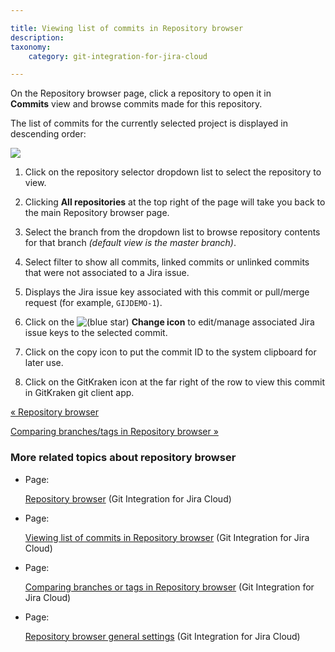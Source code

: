 ```yaml
---

title: Viewing list of commits in Repository browser
description:
taxonomy:
    category: git-integration-for-jira-cloud

---
```

On the Repository browser page, click a repository to open it in **Commits** view and browse commits made for this repository.

The list of commits for the currently selected project is displayed in descending order:

![](https://bigbrassband.atlassian.net/wiki/download/attachments/1923025571/gitcloud-repo-browser-page-repoview-list(c).png?version=1&modificationDate=1650263342257&cacheVersion=1&api=v2)

1.  Click on the repository selector dropdown list to select the repository to view.

2.  Clicking **All repositories** at the top right of the page will take you back to the main Repository browser page.

3.  Select the branch from the dropdown list to browse repository contents for that branch _(default view is the master branch)_.

4.  Select filter to show all commits, linked commits or unlinked commits that were not associated to a Jira issue.

5.  Displays the Jira issue key associated with this commit or pull/merge request (for example, `GIJDEMO-1`).

6.  Click on the ![(blue star)](/wiki/s/-1639011364/6452/8b4898d3c114827e64ec143b4fa79bb76a6cfa5b/_/images/icons/emoticons/star_blue.png) **Change icon** to edit/manage associated Jira issue keys to the selected commit.

7.  Click on the copy icon to put the commit ID to the system clipboard for later use.

8.  Click on the GitKraken icon at the far right of the row to view this commit in GitKraken git client app.


[« Repository browser](/wiki/spaces/GITCLOUD/pages/1923025500/Repository+browser)

[Comparing branches/tags in Repository browser »](/wiki/spaces/GITCLOUD/pages/1923025590/Comparing+branches+or+tags+in+Repository+browser)

### More related topics about repository browser

*   Page:

    [Repository browser](/wiki/spaces/GITCLOUD/pages/1923025500/Repository+browser) (Git Integration for Jira Cloud)

*   Page:

    [Viewing list of commits in Repository browser](/wiki/spaces/GITCLOUD/pages/1923025571/Viewing+list+of+commits+in+Repository+browser) (Git Integration for Jira Cloud)

*   Page:

    [Comparing branches or tags in Repository browser](/wiki/spaces/GITCLOUD/pages/1923025590/Comparing+branches+or+tags+in+Repository+browser) (Git Integration for Jira Cloud)

*   Page:

    [Repository browser general settings](/wiki/spaces/GITCLOUD/pages/1923025615/Repository+browser+general+settings) (Git Integration for Jira Cloud)